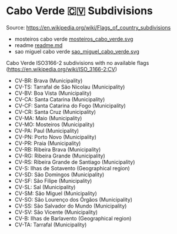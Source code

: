 # Cabo Verde 🇨🇻 Subdivisions

Source: https://en.wikipedia.org/wiki/Flags_of_country_subdivisions

* mosteiros cabo verde [mosteiros_cabo_verde.svg](https://github.com/amckenna41/iso3166-flag-icons/blob/main/iso3166-2-icons/CV/mosteiros_cabo_verde.svg)
* readme [readme.md](https://github.com/amckenna41/iso3166-flag-icons/blob/main/iso3166-2-icons/CV/readme.md)
* sao miguel cabo verde [sao_miguel_cabo_verde.svg](https://github.com/amckenna41/iso3166-flag-icons/blob/main/iso3166-2-icons/CV/sao_miguel_cabo_verde.svg)

Cabo Verde ISO3166-2 subdivisions with no available flags (https://en.wikipedia.org/wiki/ISO_3166-2:CV)

* CV-BR: Brava (Municipality)
* CV-TS: Tarrafal de São Nicolau (Municipality)
* CV-BV: Boa Vista (Municipality)
* CV-CA: Santa Catarina (Municipality)
* CV-CF: Santa Catarina do Fogo (Municipality)
* CV-CR: Santa Cruz (Municipality)
* CV-MA: Maio (Municipality)
* CV-MO: Mosteiros (Municipality)
* CV-PA: Paul (Municipality)
* CV-PN: Porto Novo (Municipality)
* CV-PR: Praia (Municipality)
* CV-RB: Ribeira Brava (Municipality)
* CV-RG: Ribeira Grande (Municipality)
* CV-RS: Ribeira Grande de Santiago (Municipality)
* CV-S: Ilhas de Sotavento (Geographical region)
* CV-SD: São Domingos (Municipality)
* CV-SF: São Filipe (Municipality)
* CV-SL: Sal (Municipality)
* CV-SM: São Miguel (Municipality)
* CV-SO: São Lourenço dos Órgãos (Municipality)
* CV-SS: São Salvador do Mundo (Municipality)
* CV-SV: São Vicente (Municipality)
* CV-B: Ilhas de Barlavento (Geographical region)
* CV-TA: Tarrafal (Municipality)